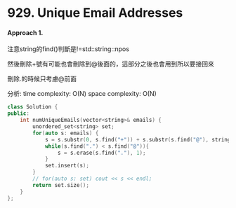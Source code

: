 # 929. Unique Email Addresses
#### Approach 1.
注意string的find()判斷是!=std::string::npos

然後刪除+號有可能也會刪除到@後面的，這部分之後也會用到所以要接回來

刪除.的時候只考慮@前面

分析:
time complexity: O(N)
space complexity: O(N)
```c++
class Solution {
public:
    int numUniqueEmails(vector<string>& emails) {
        unordered_set<string> set; 
        for(auto s: emails) {
            s = s.substr(0, s.find("+")) + s.substr(s.find("@"), string::npos);
            while(s.find(".") < s.find("@")){
                s = s.erase(s.find("."), 1);
            }
            set.insert(s);
        }
        // for(auto s: set) cout << s << endl;
        return set.size();
    }
};
```
